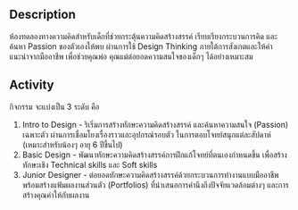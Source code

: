 ## Description

ห้องทดลองทางความคิดสำหรับเด็กที่ช่วยกระตุ้นความคิดสร้างสรรค์ เรียบเรียงกระบวนการคิด และค้นหา Passion ของตัวเองให้พบ ผ่านการใช้ Design Thinking ภายใต้การสังเกตและให้คำแนะนำจากมืออาชีพ เพื่อช่วยคุณพ่อ คุณแม่ต่อยอดความสนใจของเด็กๆ ได้อย่างเหมาะสม

## Activity

กิจกรรม จะแบ่งเป็น 3 ระดับ คือ

1. Intro to Design - ริเริ่มการสร้างทักษะความคิดสร้างสรรค์ และค้นหาความสนใจ (Passion) เฉพาะตัว ผ่านการเชื่อมโยงเรื่องราวและอุปกรณ์รอบตัว ในการตอบโจทย์สนุกแต่ละสัปดาห์ (เหมาะสำหรับน้องๆ อายุ 6 ปีขึ้นไป)
2. Basic Design - พัฒนาทักษะความคิดสร้างสรรค์การฝึกแก้โจทย์ที่ตนเองกำหนดขึ้น เพื่อสร้างทักษะเชิง Technical skills และ Soft skills
3. Junior Designer - ต่อยอดทักษะความคิดสร้างสรรค์ด้วยกระบวนการทำงานแบบมืออาชีพ พร้อมสร้างแฟ้มผลงานส่วนตัว (Portfolios) ที่นำเสนอการคำนึงถึงปัจจัยแวดล้อมต่างๆ และการสร้างคุณค่าให้กับผลงาน
